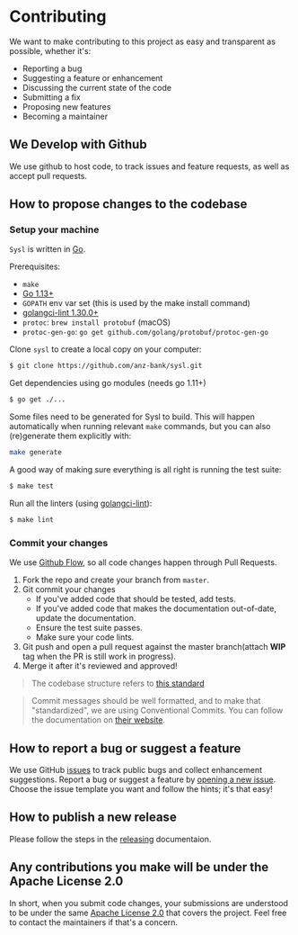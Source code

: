 # Contributing

We want to make contributing to this project as easy and transparent as possible, whether it's:

- Reporting a bug
- Suggesting a feature or enhancement
- Discussing the current state of the code
- Submitting a fix
- Proposing new features
- Becoming a maintainer

## We Develop with Github

We use github to host code, to track issues and feature requests, as well as accept pull requests.

## How to propose changes to the codebase

### Setup your machine

`Sysl` is written in [Go](https://golang.org/).

Prerequisites:

- `make`
- [Go 1.13+](https://golang.org/doc/install)
- `GOPATH` env var set (this is used by the make install command)
- [golangci-lint 1.30.0+](https://github.com/golangci/golangci-lint)
- `protoc`: `brew install protobuf` (macOS)
- `protoc-gen-go`: `go get github.com/golang/protobuf/protoc-gen-go`

Clone `sysl` to create a local copy on your computer:

```sh
$ git clone https://github.com/anz-bank/sysl.git
```

Get dependencies using go modules (needs go 1.11+)

```sh
$ go get ./...
```

Some files need to be generated for Sysl to build. This will happen automatically when running relevant `make` commands, but you can also (re)generate them explicitly with:

```sh
make generate
```

A good way of making sure everything is all right is running the test suite:

```sh
$ make test
```

Run all the linters (using [golangci-lint](https://github.com/golangci/golangci-lint)):

```sh
$ make lint
```

### Commit your changes

We use [Github Flow](https://guides.github.com/introduction/flow/index.html), so all code changes happen through Pull Requests.

1. Fork the repo and create your branch from `master`.
2. Git commit your changes
   - If you've added code that should be tested, add tests.
   - If you've added code that makes the documentation out-of-date, update the documentation.
   - Ensure the test suite passes.
   - Make sure your code lints.
3. Git push and open a pull request against the master branch(attach **WIP** tag when the PR is still work in progress).
4. Merge it after it's reviewed and approved!

> The codebase structure refers to [this standard](https://github.com/golang-standards/project-layout)

> Commit messages should be well formatted, and to make that "standardized", we are using Conventional Commits.
> You can follow the documentation on [their website](https://www.conventionalcommits.org).

## How to report a bug or suggest a feature

We use GitHub [issues](https://github.com/anz-bank/sysl/issues) to track public bugs and collect enhancement suggestions. Report a bug or suggest a feature by [opening a new issue](https://github.com/anz-bank/sysl/issues/new/choose). Choose the issue template you want and follow the hints; it's that easy!

## How to publish a new release

Please follow the steps in the [releasing](releasing.md) documentaion.

## Any contributions you make will be under the Apache License 2.0

In short, when you submit code changes, your submissions are understood to be under the same [Apache License 2.0](https://github.com/anz-bank/sysl/blob/master/LICENSE) that covers the project. Feel free to contact the maintainers if that's a concern.
